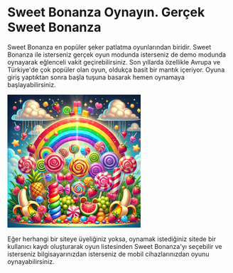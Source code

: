 # Sweet Bonanza Oynayın. Gerçek Sweet Bonanza

Sweet Bonanza en popüler şeker patlatma oyunlarından biridir. Sweet Bonanza ile isterseniz gerçek oyun modunda isterseniz de demo modunda oynayarak eğlenceli vakit geçirebilirsiniz. Son yıllarda özellikle Avrupa ve Türkiye'de çok popüler olan oyun, oldukça basit bir mantık içeriyor. Oyuna giriş yaptıktan sonra başla tuşuna basarak hemen oynamaya başlayabilirsiniz.

<img src="https://raw.githubusercontent.com/sweet1q/bonanza/refs/heads/main/8f2b2dd2-6fa1-4100-a492-2a08432ece95.webp" alt="Sweet Bonanza" width="300">

Eğer herhangi bir siteye üyeliğiniz yoksa, oynamak istediğiniz sitede bir kullanıcı kaydı oluşturarak oyun listesinden Sweet Bonanza'yı seçebilir ve isterseniz bilgisayarınızdan isterseniz de mobil cihazlarınızdan oyunu oynayabilirsiniz.

